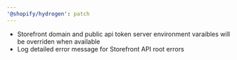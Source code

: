 ```yaml
---
'@shopify/hydrogen': patch
---
```


- Storefront domain and public api token server environment varaibles will be overriden when available
- Log detailed error message for Storefront API root errors
